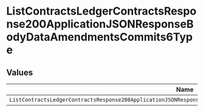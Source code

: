 # ListContractsLedgerContractsResponse200ApplicationJSONResponseBodyDataAmendmentsCommits6Type


## Values

| Name                                                                                                                | Value                                                                                                               |
| ------------------------------------------------------------------------------------------------------------------- | ------------------------------------------------------------------------------------------------------------------- |
| `ListContractsLedgerContractsResponse200ApplicationJSONResponseBodyDataAmendmentsCommits6TypePrepaidCommitCredited` | PREPAID_COMMIT_CREDITED                                                                                             |